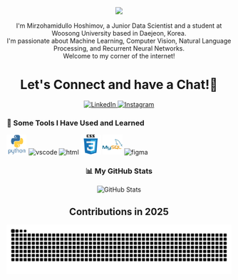 <div align="center">

<p align="center">
<img src="https://capsule-render.vercel.app/api?type=waving&color=gradient&text=Hello!&height=100&section=header"/>
</p>

<p>
I'm Mirzohamidullo Hoshimov, a Junior Data Scientist and a student at Woosong University based in Daejeon, Korea.
<br />
I'm passionate about Machine Learning, Computer Vision, Natural Language Processing, and Recurrent Neural Networks.
<br />
Welcome to my corner of the internet!
</p>

<h1 align="center">
Let's Connect and have a Chat!💬
</h1>

<p align="center">
<a href="https://www.linkedin.com/in/hoshimov/" target="_blank">
<img height="50" src="https://user-images.githubusercontent.com/46517096/166973395-19676cd8-f8ec-4abf-83ff-da8243505b82.png" alt="LinkedIn"/>
</a>
<a href="https://www.instagram.com/hafizulloevich/" target="_blank">
<img height="50" src="https://user-images.githubusercontent.com/46517096/166974368-9798f39f-1f46-499c-b14e-81f0a3f83a06.png" alt="Instagram"/>
</a>
</p>
</div>

<p align="center">
  <h3>
  🚀 Some Tools I Have Used and Learned
  </h3>
<img src="https://raw.githubusercontent.com/devicons/devicon/master/icons/python/python-original-wordmark.svg" alt="python" width="45" height="45"/>
<img src="https://cdn.jsdelivr.net/gh/devicons/devicon/icons/vscode/vscode-original.svg" alt="vscode" width="45" height="45"/>
<img src="https://cdn.jsdelivr.net/gh/devicons/devicon/icons/html5/html5-original.svg" alt="html" width="45" height="45"/>
<img src="https://raw.githubusercontent.com/devicons/devicon/master/icons/css3/css3-original-wordmark.svg" alt="css3" width="45" height="45" />
<img src="https://raw.githubusercontent.com/devicons/devicon/master/icons/mysql/mysql-original-wordmark.svg" alt="mysql" width="45" height="45" />
<img src="https://cdn.jsdelivr.net/gh/devicons/devicon/icons/figma/figma-original.svg" alt="figma" width="45" height="45"/>
</p>

<div align="center">
  <h3>📊 My GitHub Stats</h3>
<img src="https://github-readme-stats.vercel.app/api?username=Hafizulloevich&show_icons=true&theme=radical" alt="GitHub Stats" />
<div align="center">

## Contributions in 2025
<img src="https://raw.githubusercontent.com/Hafizulloevich/Hafizulloevich/output/github-contribution-grid-snake-2025.svg" alt="Snake animation for 2025" />
</div>
